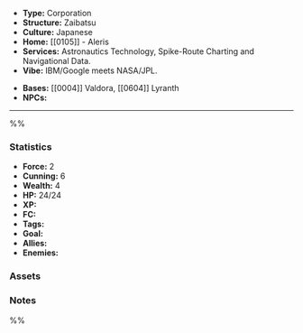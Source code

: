 - **Type:** Corporation
- **Structure:** Zaibatsu
- **Culture:** Japanese
- **Home:** [[0105]] - Aleris
- **Services:** Astronautics Technology, Spike-Route Charting and Navigational Data.
- **Vibe:** IBM/Google meets NASA/JPL.
* **Bases:** [[0004]] Valdora, [[0604]] Lyranth
* **NPCs:** 
---
%%
### Statistics
* **Force:** 2
* **Cunning:** 6
* **Wealth:** 4
* **HP:** 24/24
* **XP:** 
* **FC:** 
* **Tags:**
* **Goal:**
* **Allies:** 
* **Enemies:** 
### Assets

### Notes
%%